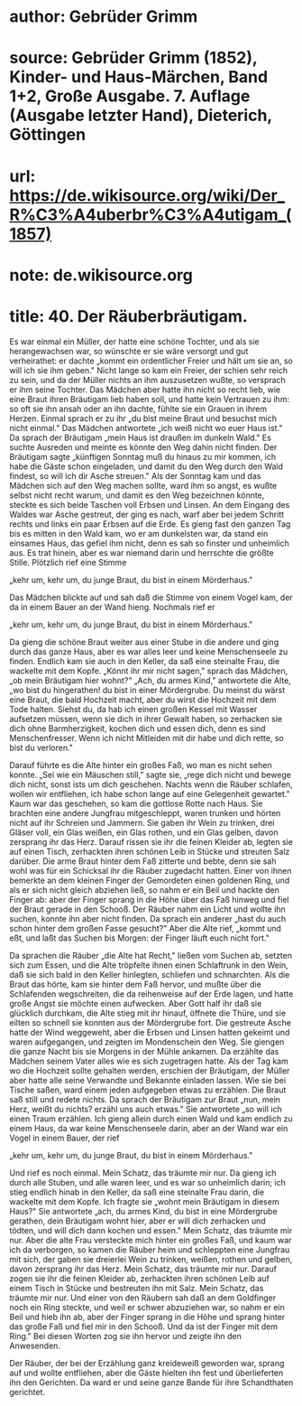 # author: Gebrüder Grimm
# source: Gebrüder Grimm (1852), Kinder- und Haus-Märchen, Band 1+2, Große Ausgabe. 7. Auflage (Ausgabe letzter Hand), Dieterich, Göttingen
# url: https://de.wikisource.org/wiki/Der_R%C3%A4uberbr%C3%A4utigam_(1857)
# note: de.wikisource.org
# title: 40. Der Räuberbräutigam.

Es war einmal ein Müller, der hatte eine schöne Tochter, und als sie herangewachsen war, so wünschte er sie wäre versorgt und gut verheirathet: er dachte „kommt ein ordentlicher Freier und hält um sie an, so will ich sie ihm geben." Nicht lange so kam ein Freier, der schien sehr reich zu sein, und da der Müller nichts an ihm auszusetzen wußte, so versprach er ihm seine Tochter. Das Mädchen aber hatte ihn nicht so recht lieb, wie eine Braut ihren Bräutigam lieb haben soll, und hatte kein Vertrauen zu ihm: so oft sie ihn ansah oder an ihn dachte, fühlte sie ein Grauen in ihrem Herzen. Einmal sprach er zu ihr „du bist meine Braut und besuchst mich nicht einmal." Das Mädchen antwortete „ich weiß nicht wo euer Haus ist." Da sprach der Bräutigam „mein Haus ist draußen im dunkeln Wald." Es suchte Ausreden und meinte es könnte den Weg dahin nicht finden. Der Bräutigam sagte „künftigen Sonntag muß du hinaus zu mir kommen, ich habe die Gäste schon eingeladen, und damit du den Weg durch den Wald findest, so will ich dir Asche streuen." Als der Sonntag kam und das Mädchen sich auf den Weg machen sollte, ward ihm so angst, es wußte selbst nicht recht warum, und damit es den Weg bezeichnen könnte, steckte es sich beide Taschen voll Erbsen und Linsen. An dem Eingang des Waldes war Asche gestreut, der ging es nach, warf aber bei jedem Schritt rechts und links ein paar  Erbsen auf die Erde. Es gieng fast den ganzen Tag bis es mitten in den Wald kam, wo er am dunkelsten war, da stand ein einsames Haus, das gefiel ihm nicht, denn es sah so finster und unheimlich aus. Es trat hinein, aber es war niemand darin und herrschte die größte Stille. Plötzlich rief eine Stimme 

„kehr um, kehr um, du junge Braut, du bist in einem Mörderhaus." 

Das Mädchen blickte auf und sah daß die Stimme von einem Vogel kam, der da in einem Bauer an der Wand hieng. Nochmals rief er 

„kehr um, kehr um, du junge Braut, du bist in einem Mörderhaus." 

Da gieng die schöne Braut weiter aus einer Stube in die andere und ging durch das ganze Haus, aber es war alles leer und keine Menschenseele zu finden. Endlich kam sie auch in den Keller, da saß eine steinalte Frau, die wackelte mit dem Kopfe. „Könnt ihr mir nicht sagen," sprach das Mädchen, „ob mein Bräutigam hier wohnt?" „Ach, du armes Kind," antwortete die Alte, „wo bist du hingerathen! du bist in einer Mördergrube. Du meinst du wärst eine Braut, die bald Hochzeit macht, aber du wirst die Hochzeit mit dem Tode halten. Siehst du, da hab ich einen großen Kessel mit Wasser aufsetzen müssen, wenn sie dich in ihrer Gewalt haben, so zerhacken sie dich ohne Barmherzigkeit, kochen dich und essen dich, denn es sind Menschenfresser. Wenn ich nicht Mitleiden mit dir habe und dich rette, so bist du verloren." 

Darauf führte es die Alte hinter ein großes Faß, wo man es nicht sehen konnte. „Sei wie ein Mäuschen still," sagte sie, „rege dich nicht und bewege dich nicht, sonst ists um dich geschehen. Nachts wenn die Räuber schlafen, wollen wir entfliehen, ich habe schon lange auf eine Gelegenheit gewartet." Kaum war das geschehen, so kam die gottlose Rotte nach Haus. Sie brachten  eine andere Jungfrau mitgeschleppt, waren trunken und hörten nicht auf ihr Schreien und Jammern. Sie gaben ihr Wein zu trinken, drei Gläser voll, ein Glas weißen, ein Glas rothen, und ein Glas gelben, davon zersprang ihr das Herz. Darauf rissen sie ihr die feinen Kleider ab, legten sie auf einen Tisch, zerhackten ihren schönen Leib in Stücke und streuten Salz darüber. Die arme Braut hinter dem Faß zitterte und bebte, denn sie sah wohl was für ein Schicksal ihr die Räuber zugedacht hatten. Einer von ihnen bemerkte an dem kleinen Finger der Gemordeten einen goldenen Ring, und als er sich nicht gleich abziehen ließ, so nahm er ein Beil und hackte den Finger ab: aber der Finger sprang in die Höhe über das Faß hinweg und fiel der Braut gerade in den Schooß. Der Räuber nahm ein Licht und wollte ihn suchen, konnte ihn aber nicht finden. Da sprach ein anderer „hast du auch schon hinter dem großen Fasse gesucht?" Aber die Alte rief, „kommt und eßt, und laßt das Suchen bis Morgen: der Finger läuft euch nicht fort." 

Da sprachen die Räuber „die Alte hat Recht," ließen vom Suchen ab, setzten sich zum Essen, und die Alte tröpfelte ihnen einen Schlaftrunk in den Wein, daß sie sich bald in den Keller hinlegten, schliefen und schnarchten. Als die Braut das hörte, kam sie hinter dem Faß hervor, und mußte über die Schlafenden wegschreiten, die da reihenweise auf der Erde lagen, und hatte große Angst sie möchte einen aufwecken. Aber Gott half ihr daß sie glücklich durchkam, die Alte stieg mit ihr hinauf, öffnete die Thüre, und sie eilten so schnell sie konnten aus der Mördergrube fort. Die gestreute Asche hatte der Wind weggeweht, aber die Erbsen und Linsen hatten gekeimt und waren aufgegangen, und zeigten im Mondenschein den Weg. Sie giengen die ganze Nacht bis sie Morgens in der Mühle ankamen. Da erzählte das Mädchen seinem Vater alles wie es sich zugetragen hatte.  Als der Tag kam wo die Hochzeit sollte gehalten werden, erschien der Bräutigam, der Müller aber hatte alle seine Verwandte und Bekannte einladen lassen. Wie sie bei Tische saßen, ward einem jeden aufgegeben etwas zu erzählen. Die Braut saß still und redete nichts. Da sprach der Bräutigam zur Braut „nun, mein Herz, weißt du nichts? erzähl uns auch etwas." Sie antwortete „so will ich einen Traum erzählen. Ich gieng allein durch einen Wald und kam endlich zu einem Haus, da war keine Menschenseele darin, aber an der Wand war ein Vogel in einem Bauer, der rief 

„kehr um, kehr um, du junge Braut, du bist in einem Mörderhaus." 

Und rief es noch einmal. Mein Schatz, das träumte mir nur. Da gieng ich durch alle Stuben, und alle waren leer, und es war so unheimlich darin; ich stieg endlich hinab in den Keller, da saß eine steinalte Frau darin, die wackelte mit dem Kopfe. Ich fragte sie „wohnt mein Bräutigam in diesem Haus?" Sie antwortete „ach, du armes Kind, du bist in eine Mördergrube gerathen, dein Bräutigam wohnt hier, aber er will dich zerhacken und tödten, und will dich dann kochen und essen." Mein Schatz, das träumte mir nur. Aber die alte Frau versteckte mich hinter ein großes Faß, und kaum war ich da verborgen, so kamen die Räuber heim und schleppten eine Jungfrau mit sich, der gaben sie dreierlei Wein zu trinken, weißen, rothen und gelben, davon zersprang ihr das Herz. Mein Schatz, das träumte mir nur. Darauf zogen sie ihr die feinen Kleider ab, zerhackten ihren schönen Leib auf einem Tisch in Stücke und bestreuten ihn mit Salz. Mein Schatz, das träumte mir nur. Und einer von den Räubern sah daß an dem Goldfinger noch ein Ring steckte, und weil er schwer abzuziehen war, so nahm er ein Beil und hieb ihn ab, aber der Finger sprang in die Höhe und sprang hinter das große Faß und fiel  mir in den Schooß. Und da ist der Finger mit dem Ring." Bei diesen Worten zog sie ihn hervor und zeigte ihn den Anwesenden. 

Der Räuber, der bei der Erzählung ganz kreideweiß geworden war, sprang auf und wollte entfliehen, aber die Gäste hielten ihn fest und überlieferten ihn den Gerichten. Da ward er und seine ganze Bande für ihre Schandthaten gerichtet. 

